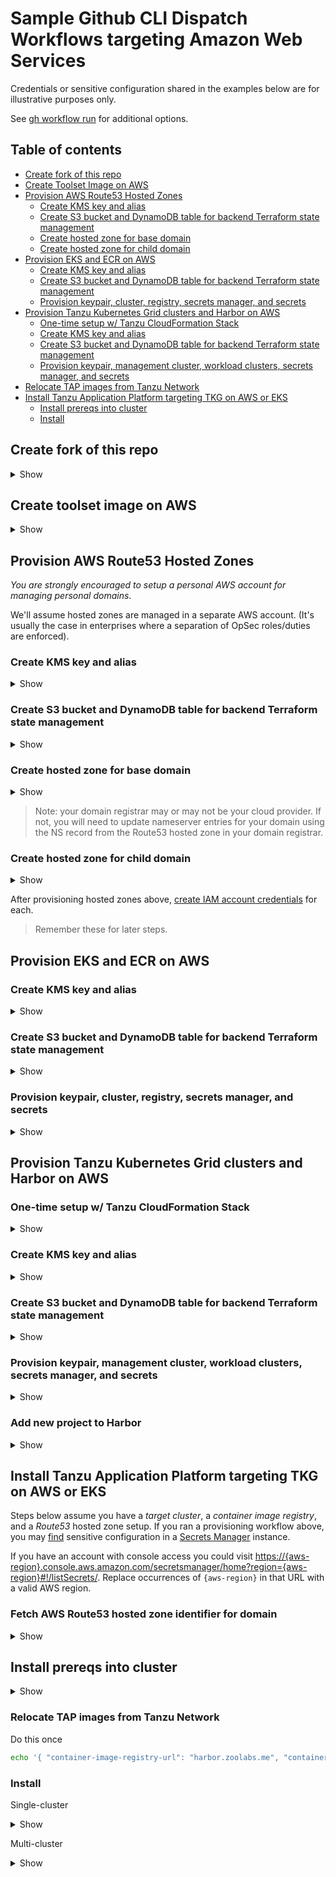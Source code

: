 # Sample Github CLI Dispatch Workflows targeting Amazon Web Services

Credentials or sensitive configuration shared in the examples below are for illustrative purposes only.

See [gh workflow run](https://cli.github.com/manual/gh_workflow_run) for additional options.

## Table of contents

* [Create fork of this repo](#create-fork-of-this-repo)
* [Create Toolset Image on AWS](#create-toolset-image-on-aws)
* [Provision AWS Route53 Hosted Zones](#provision-aws-route53-hosted-zones)
  * [Create KMS key and alias](#create-kms-key-and-alias)
  * [Create S3 bucket and DynamoDB table for backend Terraform state management](#create-s3-bucket-and-dynamodb-table-for-backend-terraform-state-management)
  * [Create hosted zone for base domain](#create-hosted-zone-for-base-domain)
  * [Create hosted zone for child domain](#create-hosted-zone-for-child-domain)
* [Provision EKS and ECR on AWS](#provision-eks-and-ecr-on-aws)
  * [Create KMS key and alias](#create-kms-key-and-alias-1)
  * [Create S3 bucket and DynamoDB table for backend Terraform state management](#create-s3-bucket-and-dynamodb-table-for-backend-terraform-state-management-1)
  * [Provision keypair, cluster, registry, secrets manager, and secrets](#provision-keypair-cluster-registry-secrets-manager-and-secrets)
* [Provision Tanzu Kubernetes Grid clusters and Harbor on AWS](#provision-tanzu-kubernetes-grid-clusters-and-harbor-on-aws)
  * [One-time setup w/ Tanzu CloudFormation Stack](#one-time-setup-w-tanzu-cloudformation-stack)
  * [Create KMS key and alias](#create-kms-key-and-alias-2)
  * [Create S3 bucket and DynamoDB table for backend Terraform state management](#create-s3-bucket-and-dynamodb-table-for-backend-terraform-state-management-2)
  * [Provision keypair, management cluster, workload clusters, secrets manager, and secrets](#provision-keypair-management-cluster-workload-clusters-secrets-manager-and-secrets)
* [Relocate TAP images from Tanzu Network](#relocate-tap-images-from-tanzu-network)
* [Install Tanzu Application Platform targeting TKG on AWS or EKS](#install-tanzu-application-platform-targeting-tkg-on-aws-or-eks)
  * [Install prereqs into cluster](#install-prereqs-into-cluster)
  * [Install](#install)


## Create fork of this repo

<details>
<summary>Show</summary>
<p>

```bash
gh repo fork pacphi/gha-workflows-with-gitops-for-tanzu-application-platform
```

</p>
</details>

## Create toolset image on AWS

<details>
<summary>Show</summary>
<p>

```bash
echo '{ "instance-type": "t3a.xlarge", "region": "us-west-2" }' | gh workflow run aws-ubuntu-22_04.yml --json
```

</p>
</details>


## Provision AWS Route53 Hosted Zones

_You are strongly encouraged to setup a personal AWS account for managing personal domains_.

We'll assume hosted zones are managed in a separate AWS account.  (It's usually the case in enterprises where a separation of OpSec roles/duties are enforced).

### Create KMS key and alias

<details>
<summary>Show</summary>
<p>

```bash
echo '{ "aws-access-key-id": "ASIA5K3T6JXVBF2LFS5B", "aws-secret-access-key": "Zqyo0LM4i9NCzrD6VgoHrAS7B6u6N4HuRRY/nswy", "alias":"hzm", "region": "us-west-2", "action": "create" }' | gh workflow run aws-kms-dispatch.yml --json
```

</p>
</details>


### Create S3 bucket and DynamoDB table for backend Terraform state management

<details>
<summary>Show</summary>
<p>

```bash
echo '{ "aws-access-key-id": "ASIA5K3T6JXVBF2LFS5B", "aws-secret-access-key": "Zqyo0LM4i9NCzrD6VgoHrAS7B6u6N4HuRRY/nswy", "s3-bucket-name": "hzm", "region": "us-west-2", "action": "create" }' | gh workflow run aws-provided-remote-backend-dispatch.yml --json
```

</p>
</details>


### Create hosted zone for base domain

<details>
<summary>Show</summary>
<p>

```bash
echo '{ "aws-access-key-id": "ASIA5K3T6JXVBF2LFS5B", "aws-secret-access-key": "Zqyo0LM4i9NCzrD6VgoHrAS7B6u6N4HuRRY/nswy", "domain": "zoolabs.me", "region": "us-west-2", "action": "create" }' | gh workflow run aws-main-dns-dispatch.yml --json
```

</p>
</details>

> Note: your domain registrar may or may not be your cloud provider.  If not, you will need to update nameserver entries for your domain using the NS record from the Route53 hosted zone in your domain registrar.

### Create hosted zone for child domain

<details>
<summary>Show</summary>
<p>

```bash
echo '{ "aws-access-key-id": "ASIA5K3T6JXVBF2LFS5B", "aws-secret-access-key": "Zqyo0LM4i9NCzrD6VgoHrAS7B6u6N4HuRRY/nswy", "baseDomain": "zoolabs.me", "domainPrefix": "apps", "region": "us-west-2", "action": "create" }' | gh workflow run aws-child-dns-dispatch.yml --json
```

</p>
</details>


After provisioning hosted zones above, [create IAM account credentials](../creating-an-iam-user-account-with-route53-hosted-zone-management-privileges/README.md) for each.

> Remember these for later steps.


## Provision EKS and ECR on AWS

### Create KMS key and alias

<details>
<summary>Show</summary>
<p>

```bash
echo '{ "aws-access-key-id": "ASIA5K3T6JXVCZR54SP7", "aws-secret-access-key": "2dz2M6Y3SBkiYYc2jlXTQMGoRN6absmlBFiPFuO5", "aws-session-token": "IQoJb3JpZ2luX2VjEPP//////////wEaCX...", "alias": "tap", "region": "us-west-2", "action": "create" }' | gh workflow run aws-kms-dispatch.yml --json
```
> In this particular example the `aws-access-key-id`, `aws-secret-access-key`, and `aws-session-token` may be the same as the ones you had provided as Github secrets if you're working with expiring credentials from STS.

</p>
</details>


### Create S3 bucket and DynamoDB table for backend Terraform state management

<details>
<summary>Show</summary>
<p>

```bash
echo '{ "aws-access-key-id": "ASIA5K3T6JXVCZR54SP7", "aws-secret-access-key": "2dz2M6Y3SBkiYYc2jlXTQMGoRN6absmlBFiPFuO5", "aws-session-token": "IQoJb3JpZ2luX2VjEPP//////////wEaCX...", "s3-bucket-name": "tap", "region": "us-west-2", "action": "create" }' | gh workflow run aws-provided-remote-backend-dispatch.yml --json
```
> In this particular example the `aws-access-key-id`, `aws-secret-access-key`, and `aws-session-token` may be the same as the ones you had provided as Github secrets if you're working with expiring credentials from STS.

</p>
</details>


### Provision keypair, cluster, registry, secrets manager, and secrets

<details>
<summary>Show</summary>
<p>

```bash
echo '{ "vpc-cidr": "10.60.0.0/18", "footprint": "single-cluster", "aws-access-key-id": "ASIA5K3T6JXVCZR54SP7", "aws-secret-access-key": "2dz2M6Y3SBkiYYc2jlXTQMGoRN6absmlBFiPFuO5", "aws-session-token": "IQoJb3JpZ2luX2VjEPP//////////wEaCX...", "region": "us-west-2", "instance-type": "m5a.xlarge", "email-address": "admin@zoolabs.me", "domain": "zoolabs.me", "container-image-registry-provider": "harbor" }' | gh workflow run aws-e2e.yml --json
```
> You can also provision w/ `"footprint": "multi-cluster"` too.

</p>
</details>


## Provision Tanzu Kubernetes Grid clusters and Harbor on AWS

### One-time setup w/ Tanzu CloudFormation Stack

<details>
<summary>Show</summary>
<p>

```bash
echo '{ "region": "us-west-2", "action": "create" }' | gh workflow run aws-tanzu-cloudformation-stack-dispatch.yml --json
```

</p>
</details>


### Create KMS key and alias

<details>
<summary>Show</summary>
<p>

```bash
echo '{ "aws-access-key-id": "ASIA5K3T6JXVCZR54SP7", "aws-secret-access-key": "2dz2M6Y3SBkiYYc2jlXTQMGoRN6absmlBFiPFuO5", "aws-session-token": "IQoJb3JpZ2luX2VjEPP//////////wEaCX...", "alias": "tap", "region": "us-west-2", "action": "create" }' | gh workflow run aws-kms-dispatch.yml --json
```
> In this particular example the `aws-access-key-id`, `aws-secret-access-key`, and `aws-session-token` may be the same as the ones you had provided as Github secrets if you're working with expiring credentials from STS.

</p>
</details>


### Create S3 bucket and DynamoDB table for backend Terraform state management

<details>
<summary>Show</summary>
<p>

```bash
echo '{ "aws-access-key-id": "ASIA5K3T6JXVCZR54SP7", "aws-secret-access-key": "2dz2M6Y3SBkiYYc2jlXTQMGoRN6absmlBFiPFuO5", "aws-session-token": "IQoJb3JpZ2luX2VjEPP//////////wEaCX...", "s3-bucket-name": "tap", "region": "us-west-2", "action": "create" }' | gh workflow run aws-provided-remote-backend-dispatch.yml --json
```
> In this particular example the `aws-access-key-id`, `aws-secret-access-key`, and `aws-session-token` may be the same as the ones you had provided as Github secrets if you're working with expiring credentials from STS.

</p>
</details>


### Provision keypair, management cluster, workload clusters, secrets manager, and secrets

<details>
<summary>Show</summary>
<p>

```bash
echo '{ "footprint": "single-cluster", "aws-access-key-id": "ASIA5K3T6JXVHHFQOKGR", "aws-secret-access-key": "ufVqiTP/JnETOl/wYPVJU7ovlbOsrnysX9YG351M", "region": "us-west-2", "availability-zones": "us-west-2a,us-west-2b,us-west-2c", "email-address": "admin@zoolabs.me", "domain": "zoolabs.me", "control-plane-node-machine-type": "m5a.large", "worker-node-machine-type": "m5a.xlarge" }' | gh workflow run tkg-on-aws-e2e.yml --json
```
> In the above example `aws-access-key-id` and `aws-secret-access-key` are the credentials for managing a Route53 hosted zone (i.e., for base domain).  You can also provision w/ `"footprint": "multi-cluster"` too.

</p>
</details>


### Add new project to Harbor

<details>
<summary>Show</summary>
<p>

```bash
echo '{ "username": "admin", "password": "flipp3r", "api-endpoint": "harbor.zoolabs.me", "project": "tanzu" }' | gh workflow run create-harbor-project-dispatch.yml --json
```
> In the above example, if `project` is set to a value other than `tanzu`, then you'll need to review and edit the configuration values under `tap.registry.repositories` in [tap-value-input.yml](../../../gitops/tanzu/application-platform/base/tap-values-input.yml).

</p>
</details>


## Install Tanzu Application Platform targeting TKG on AWS or EKS

Steps below assume you have a _target cluster_, a _container image registry_, and a _Route53_ hosted zone setup.  If you ran a provisioning workflow above, you may [find](https://docs.aws.amazon.com/secretsmanager/latest/userguide/manage_search-secret.html) sensitive configuration in a [Secrets Manager](https://docs.aws.amazon.com/secretsmanager/latest/userguide/intro.html) instance.

If you have an account with console access you could visit [https://{aws-region}.console.aws.amazon.com/secretsmanager/home?region={aws-region}#!/listSecrets/](https://{aws-region}.console.aws.amazon.com/secretsmanager/home?region={aws-region}#!/listSecrets/).  Replace occurrences of `{aws-region}` in that URL with a valid AWS region.


### Fetch AWS Route53 hosted zone identifier for domain

<details>
<summary>Show</summary>
<p>

```bash
echo '{ "aws-access-key-id": "ASIA5K3T6JXVI4EL3HSD", "aws-secret-access-key": "7dpB+TuTJKxfQCJkKFcY8DM+DvRkMWF67mE7Vqfp", "domain": "apps.zoolabs.me", "region": "us-west-2" }' | gh workflow run aws-get-route53-hosted-zone-id-for-domain-dispatch.yml --json
```
> In the above example `aws-access-key-id` and `aws-secret-access-key` are the credentials for managing a Route53 hosted zone (i.e., for child domain).  You will need to review the job logs to see what the hosted zone identifier is.  Or if you're impatient and you have administrator credentials for the account managing the hosted zone and/or credentials with console access, you can visit https://us-east-1.console.aws.amazon.com/route53/v2/hostedzones#.  You will need this value for the next step!

</p>
</details>


## Install prereqs into cluster

<details>
<summary>Show</summary>
<p>

```bash
echo '{ "cluster-provider": "eks", "kubeconfig-contents": "KVkfThQJXekP3fIgzasYb3lD..." }' | gh workflow run install-tanzu-cluster-essentials-dispatch.yml --json
```
> Only executed on Non-TKG clusters.  This is actually automatically installed if you executed [ aws-k8s-cluster-dispatch, azure-k8s-cluster-dispatch, google-k8s-cluster-dispatch ] workflows.

```bash
echo '{ "tkg-version": "v2.1.1", "cluster-provider": "eks", "kubeconfig-contents": "KVkfThQJXekP3fIgzasYb3lD..." }' | gh workflow run install-tanzu-standard-repo-dispatch.yml --json
```
> Only executed on Non-TKG clusters.  This is actually automatically installed if you executed [ aws-k8s-cluster-dispatch, azure-k8s-cluster-dispatch, google-k8s-cluster-dispatch ] workflows.

```bash
echo '{ "domain": "zoolabs.me", "email-address": "admin@zoolabs.me", "aws-access-key-id": "ASIA5K3T6JXVBF2LFS5B", "aws-secret-access-key": "Zqyo0LM4i9NCzrD6VgoHrAS7B6u6N4HuRRY/nswy", "aws-region": "us-west-2", "cluster-provider": "eks", "kubeconfig-contents": "KVkfThQJXekP3fIgzasYb3lD..." }' | gh workflow run install-tanzu-ingress-dispatch.yml --json
```
> Execute this command for clusters configured to host `view` or `full` Tanzu Application Platform profiles.  Provides Contour ingress including a Let's Encrypt ClusterIssuer and External-DNS configuration.  The sample AWS credentials above are for the user account with write permissions to a Route53 hosted zone.  Note, this dispatch workflow supports variant configuration for targeting Azure AKS and Google GKE clusters.  To-date only the following `cluster-provider`s are supported: [ "aks", "eks", "gke", "tkg»aws", "tkg»azure" ].

</p>
</details>

### Relocate TAP images from Tanzu Network

Do this once

```bash
echo '{ "container-image-registry-url": "harbor.zoolabs.me", "container-image-registry-username": "admin", "container-image-registry-password": "cEBzc3cwcmQlCg==", "container-image-registry-provider": "harbor-on-aws"}' | gh workflow relocate-tap-images-from-tanzu-network-to-container-registry-dispatch.yml --json
```

### Install

Single-cluster

<details>
<summary>Show</summary>
<p>

```bash
echo '{ "domain": "apps.zoolabs.me", "email-address": "admin@zoolabs.me", "dev-namespace": "default", "backstage-catalog": "https://github.com/pacphi/tap-gui-catalog/blob/main/catalog-info.yaml", "container-image-registry-connection-details": "harbor.zoolabs.me;admin;cEBzc3cwcmQlCg==;tap-build-service;tanzu-application-platform;arn-replace-me;arn-replace-me", "cluster-provider": "tkg»aws", "active-profile": "full", "kubeconfig-contents": "dGhpcyBrdWJlY29uZmlnIGlzIGVudGlyZWx5IGZha2UK..." }' | gh workflow run install-tanzu-application-platform-dispatch.yml --json
```
> Note, this dispatch workflow supports variant configuration for targeting Amazon EKS, Azure AKS and Google GKE clusters.  To-date only the following `cluster-provider`s are supported: [ "aks", "eks", "gke", "tkg»aws", "tkg»azure" ].  Other optional options may apply depending on choice of provider.


</p>
</details>

Multi-cluster

<details>
<summary>Show</summary>
<p>

```bash
echo '{ "secrets-manager-arn": "arn:aws:xx-xxxxx", "secrets-manager-instance-name": "tap-secret-store", "domain": "apps.ironleg.me", "email-address": "admin@zoolabs.me", "aws-access-key-id": "ASIA5K3T6JXVBF2LFS5B", "aws-secret-access-key": "Zqyo0LM4i9NCzrD6VgoHrAS7B6u6N4HuRRY/nswy", "dev-namespace": "default", "backstage-catalog": "https://github.com/pacphi/tap-gui-catalog/blob/main/catalog-info.yaml", "cluster-provider": "tkg»aws", "aws-region": "us-west-2" }' | gh workflow run multi-cluster-tanzu-application-platform-install-on-aws-dispatch.yml --json
```
> This only works with a provisioned Harbor container image registry. In this context, `cluster-provider` can be: [ "eks", "tkg»aws" ]

</p>
</details>
